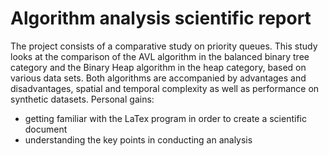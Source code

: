 # Algorithm analysis scientific report
The project consists of a comparative study on priority queues. This study looks at the comparison of the AVL algorithm in the balanced binary tree category and the Binary Heap algorithm in the heap category, based on various data sets. Both algorithms are accompanied by advantages and disadvantages, spatial and temporal complexity as well as performance on synthetic datasets.
	Personal gains:
-	getting familiar with the LaTex program in order to create a scientific document
-	understanding the key points in conducting an analysis
